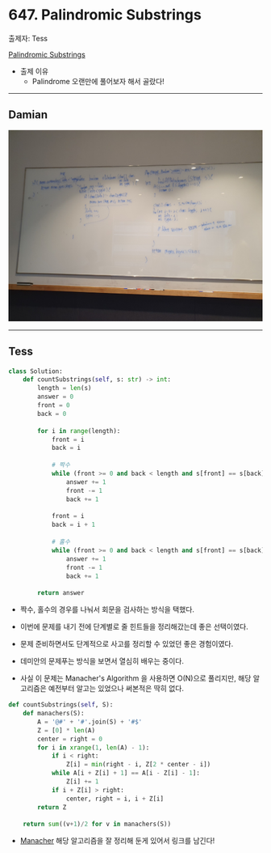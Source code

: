 # 647. Palindromic Substrings

출제자: Tess

[Palindromic Substrings](https://leetcode.com/problems/palindromic-substrings/)

- 출제 이유
    - Palindrome 오랜만에 풀어보자 해서 골랐다!

---

## Damian
![](./images/20200216_647_damian.jpeg)

---
## Tess

```python
class Solution:
    def countSubstrings(self, s: str) -> int:
        length = len(s)
        answer = 0
        front = 0
        back = 0

        for i in range(length):
            front = i
            back = i
            
            # 짝수
            while (front >= 0 and back < length and s[front] == s[back]):
                answer += 1
                front -= 1
                back += 1
            
            front = i
            back = i + 1

            # 홀수
            while (front >= 0 and back < length and s[front] == s[back]):
                answer += 1
                front -= 1
                back += 1

        return answer
```

- 짝수, 홀수의 경우를 나눠서 회문을 검사하는 방식을 택했다.

- 이번에 문제를 내기 전에 단계별로 줄 힌트들을 정리해갔는데 좋은 선택이였다.
- 문제 준비하면서도 단계적으로 사고를 정리할 수 있었던 좋은 경험이였다. 
- 데미안의 문제푸는 방식을 보면서 열심히 배우는 중이다.

- 사실 이 문제는 Manacher's Algorithm 을 사용하면 O(N)으로 풀리지만, 해당 알고리즘은 예전부터 알고는 있었으나 써본적은 딱히 없다.

```python
def countSubstrings(self, S):
    def manachers(S):
        A = '@#' + '#'.join(S) + '#$'
        Z = [0] * len(A)
        center = right = 0
        for i in xrange(1, len(A) - 1):
            if i < right:
                Z[i] = min(right - i, Z[2 * center - i])
            while A[i + Z[i] + 1] == A[i - Z[i] - 1]:
                Z[i] += 1
            if i + Z[i] > right:
                center, right = i, i + Z[i]
        return Z

    return sum((v+1)/2 for v in manachers(S))
```

- [Manacher](https://blog.myungwoo.kr/56) 해당 알고리즘을 잘 정리해 둔게 있어서 링크를 남긴다!